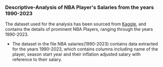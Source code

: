 ### Descriptive-Analysis of NBA Player's Salaries from the years 1990-2023

The dataset used for the analysis has been sourced from [Kaggle](https://www.basketball-reference.com/), and contains the details of prominent NBA Players, ranging through the years 1990-2023. 

* The dataset in the file NBA salaries(1990-2023) contains data extracted for the years 1990-2023, which contains columns including name of the player, season start year and their inflation adjusted salary with reference to their salary.
